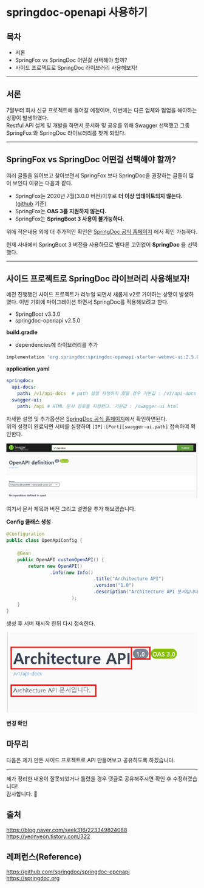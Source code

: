 # springdoc-openapi 사용하기

## 목차
- 서론
- SpringFox vs SpringDoc 어떤걸 선택해야 할까?
- 사이드 프로젝트로 SpringDoc 라이브러리 사용해보자!

---

## 서론
7월부터 회사 신규 프로젝트에 들어갈 예정이며, 이번에는 다른 업체와 협업을 해야하는 상황이 발생하였다. <br>
Restful API 설계 및 개발을 하면서 문서화 및 공유를 위해 Swagger 선택했고 그중 SpringFox 와 SpringDoc 라이브러리를 찾게 되었다.

---

## SpringFox vs SpringDoc 어떤걸 선택해야 할까?
여러 글들을 읽어보고 찾아보면서 SpringFox 보다 SpringDoc을 권장하는 글들이 많이 보인다
이유는 다음과 같다.

- SpringFox는 2020년 7월(3.0.0 버전)이후로 **더 이상 업데이트되지 않는다.**([github](https://github.com/springfox/springfox/releases) 기준)
- SpringFox는 **OAS 3를 지원하지 않는다.**
- SpringFox는 **SpringBoot 3 사용이 불가능하다.**

위에 적은내용 외에 더 추가적인 확인은 [SpringDoc 공식 홈페이지](https://springdoc.org/index.html#differentiation-to-springfox-project) 에서 확인 가능하다.

현재 사내에서 SpringBoot 3 버전을 사용하므로 별다른 고민없이 **SpringDoc** 을 선택했다.

---

## 사이드 프로젝트로 SpringDoc 라이브러리 사용해보자!

예전 진행했던 사이드 프로젝트가 리뉴얼 되면서 새롭게 v2로 가야하는 상황이 발생하였다.
이번 기회에 마이그레이션 하면서 SpringDoc를 적용해보려고 한다.

- SpringBoot v3.3.0
- springdoc-openapi v2.5.0

**build.gradle**
- dependencies에 라이브러리를 추가
```groovy
implementation 'org.springdoc:springdoc-openapi-starter-webmvc-ui:2.5.0'
```

**application.yaml**
```yaml
springdoc:
  api-docs:
    path: /v1/api-docs  # path 설정 지정하지 않을 경우 기본값 : /v3/api-docs
  swagger-ui:
    path: /api # HTML 문서 경로를 지정한다. 기본값 : /swagger-ui.html
```
자세한 설명 및 추가옵션은 [SpringDoc 공식 홈페이지](https://springdoc.org/#springdoc-openapi-core-properties)에서 확인하면된다. <br>
위의 설정이 완료되면 서버를 실행하여 `[IP]:[Port][swagger-ui.path]` 접속하여 확인한다.

![](./img/1/1.png)
 
여기서 문서 제목과 버전 그리고 설명을 추가 해보겠습니다.
<br>

**Config 클래스 생성**
```java
@Configuration
public class OpenApiConfig {

    @Bean
    public OpenAPI customOpenAPI() {
        return new OpenAPI()
                .info(new Info()
                                .title("Architecture API")
                                .version("1.0")
                                .description("Architecture API 문서입니다.")
                        );
    }
}

```

생성 후 서버 재시작 한뒤 다시 접속한다.

![](./img/1/2.png)

**변경 확인**

## 마무리
다음은 제가 만든 사이드 프로젝트로 API 만들어보고 공유하도록 하겠습니다.

---

제가 정리한 내용이 잘못되었거나 틀렸을 경우 댓글로 공유해주시면 확인 후 수정하겠습니다! <br>
감사합니다. 🙇

## 출처
https://blog.naver.com/seek316/223349824088 <br>
https://yeonyeon.tistory.com/322
## 레퍼런스(Reference)
https://github.com/springdoc/springdoc-openapi <br>
https://springdoc.org <br>

